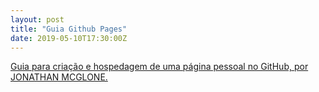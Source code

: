 ```yaml
---
layout: post
title: "Guia Github Pages"
date: 2019-05-10T17:30:00Z
---
```


<a href="http://jmcglone.com/guides/github-pages/" target="_blank">Guia para criação e hospedagem de uma página pessoal no GitHub, por JONATHAN MCGLONE.</a>